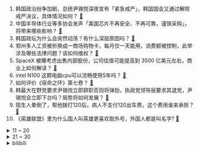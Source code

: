 1. 韩国政治纷争加剧，总统尹锡悦深夜宣布「紧急戒严」，韩国国会又通过解除戒严决议，具体情况如何？ [:link:](https://www.zhihu.com/question/5866339329)
2. 中国半导体行业等多协会发声「美国芯片不再安全、不再可靠，谨慎采购」，将带来哪些影响？ [:link:](https://www.zhihu.com/question/5849919930)
3. 韩国政坛为什么会突然动荡？有什么深层原因吗？ [:link:](https://www.zhihu.com/question/5873356543)
4. 郑州多人工资被折换成一商场购物卡，每月仅一天能用，消费额被控制，此举涉及哪些法律问题？该如何维权？ [:link:](https://www.zhihu.com/question/5831303123)
5. SpaceX 被曝考虑出售内部股份，公司估值可能提高到 3500 亿美元左右，商业上如何解读？ [:link:](https://www.zhihu.com/question/5805225782)
6. intel N100 这颗电脑cpu可以流畅使用5年吗？ [:link:](https://www.zhihu.com/question/639885431)
7. 如何评价《宿命之环》第七卷？ [:link:](https://www.zhihu.com/question/5821984501)
8. 韩最大在野党要求尹锡悦立即辞职否则将弹劾，执政党领导层要求其退党，尹锡悦会立即下台吗？局势将如何发展？ [:link:](https://www.zhihu.com/question/5900922496)
9. 陌生人晕倒了，帮他拨打120后，病人不支付120出车费，这个费用谁来承担？ [:link:](https://www.zhihu.com/question/547210837)
10. 《英雄联盟》里为什么国人叫英雄更喜欢取外号，外国人都是叫名字? [:link:](https://www.zhihu.com/question/583702643)
<details>
<summary>11 ~ 20</summary>

11. 2024 W48 汽车销量出炉，小米 SU7 周销 6300 台再创新高，如何评价此成绩？ [:link:](https://www.zhihu.com/question/5817922408)
12. 如何看待韩国流行周五下班后去中国？ [:link:](https://www.zhihu.com/question/5723407427)
13. 《箭士柳白猿》中匡一民抖给徒弟看的枪花，有什么说法？ [:link:](https://www.zhihu.com/question/41257715)
14. 李秋水作为一个生过孩子的人，怎么还能成为西夏的王妃呢？ [:link:](https://www.zhihu.com/question/302826029)
15. 今年电影总票房破 400 亿，喜剧片包揽前三，从票房排名前十的电影中，可以窥见观众什么观影偏好？ [:link:](https://www.zhihu.com/question/5287313235)
16. 分子可以永不停息的做无规则运动，那未来的某一天人们能不能提取其中的能量？ [:link:](https://www.zhihu.com/question/4188871011)
17. 为什么日式西幻作品的世界生产力通常是极度过剩的，而大部分中式西幻作品的世界则更原始残酷? [:link:](https://www.zhihu.com/question/5717531200)
18. 在明白什么道理后你就不再焦虑了？ [:link:](https://www.zhihu.com/question/629658395)
19. 有哪些故意缩短产品寿命的设计？ [:link:](https://www.zhihu.com/question/308056725)
20. 你觉得哪一种水果最能代表冬天？ [:link:](https://www.zhihu.com/question/4691878659)
</details>
<details>
<summary>21 ~ 30</summary>

21. 10 年期国债收益率下破 2.0%，央行下通知紧急调研，此次下跌影响有多大？债市后续怎么走？ [:link:](https://www.zhihu.com/question/5717982925)
22. 玉米在你们那里方言叫什么? [:link:](https://www.zhihu.com/question/5404696252)
23. 为什么人到中年越来越不喜欢联系之前的同学和朋友了？ [:link:](https://www.zhihu.com/question/493587864)
24. 我想给女儿延时满足，她问为什么不能让她现在就开心点？怎么回答？「延时满足」的教育方式如何使用？ [:link:](https://www.zhihu.com/question/5557776091)
25. 如果人人每只手都有 7 根手指，是不是十四进制就是最流行的了？ [:link:](https://www.zhihu.com/question/397602493)
26. 跳槽的成本有哪些？如果只在乎钱，涨薪多少能够弥补跳槽的隐形成本？ [:link:](https://www.zhihu.com/question/627377890)
27. 新政持续发力，11 月百强房企销售降幅再收窄，重点 30 城成交同比增长 20%，透露了哪些信息？ [:link:](https://www.zhihu.com/question/5646178122)
28. 一个网文作者如果没有更新的欲望怎么办？ [:link:](https://www.zhihu.com/question/5500634063)
29. 维京人最早发现北美，为什么没有立足？ [:link:](https://www.zhihu.com/question/661996394)
30. 在高竞争的当下，对于孩子，你坚持了哪些可行并能减轻孩子身心压力的方法？ [:link:](https://www.zhihu.com/question/5298429515)
</details><details>
<summary>bilibili</summary>

</details>